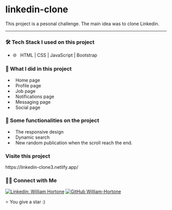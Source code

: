 # linkedin-clone


This project is a pesonal challenge. The main idea was to clone Linkedin.

<hr>


<h3>🛠 Tech Stack I used on this project </h3>

- 🌐 &nbsp; HTML | CSS | JavaScript | Bootstrap 


<h3>🌱 What I did in this project </h3>

- &nbsp; Home page
- &nbsp; Profile page
- &nbsp; Job page
- &nbsp; Notifications page
- &nbsp; Messaging page
- &nbsp; Social page

<h3>🔧 Some functionalities on the project </h3>

-  &nbsp; The responsive design
-  &nbsp; Dynamic search 
-  &nbsp; New random publication when the scroll reach the end. 


<h3> Visite this project </h3>
https://linkedin-clone3.netlify.app/



<h3> 🤝🏻 Connect with Me </h3>

[![Linkedin: William Hortone](https://img.shields.io/badge/-WilliamHortone-blue?style=flat-square&logo=Linkedin&logoColor=white&link=https://www.linkedin.com/in/william-hortone-abaga-a078b2219/)](https://www.linkedin.com/in/william-hortone-abaga-a078b2219/)
[![GitHub William-Hortone](https://img.shields.io/github/followers/William-Hortone?label=follow&style=social)](https://github.com/William-Hortone)

⭐️ You give a star :)









